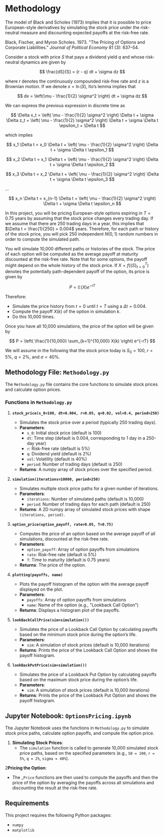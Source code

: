 # Methodology

The model of Black and Scholes (1973) implies that it is possible to price European-style derivatives by simulating the stock price under the risk-neutral measure and discounting expected payoffs at the risk-free rate.

Black, Fischer, and Myron Scholes. 1973. "The Pricing of Options and Corporate Liabilities." *Journal of Political Economy* 81 (3): 637–54.

Consider a stock with price $S$ that pays a dividend yield $q$ and whose risk-neutral dynamics are given by

$$
\frac{dS}{S} = (r - q) dt + \sigma dz
$$

where $r$ denotes the continuously compounded risk-free rate and $z$ is a Brownian motion. If we denote $x = \ln(S)$, Ito’s lemma implies that

$$
dx = \left(\mu - \frac{1}{2} \sigma^2 \right) dt + \sigma dz
$$

We can express the previous expression in discrete time as

$$
\Delta x_t = \left( \mu - \frac{1}{2} \sigma^2 \right) \Delta t + \sigma \Delta z_t = \left( \mu - \frac{1}{2} \sigma^2 \right) \Delta t + \sigma \Delta t \epsilon_t + \Delta t
$$

which implies

$$
x_1 \Delta t = x_0 \Delta t + \left( \mu - \frac{1}{2} \sigma^2 \right) \Delta t + \sigma \Delta t \epsilon_1
$$

$$
x_2 \Delta t = x_1 \Delta t + \left( \mu - \frac{1}{2} \sigma^2 \right) \Delta t + \sigma \Delta t \epsilon_2
$$

$$
x_3 \Delta t = x_2 \Delta t + \left( \mu - \frac{1}{2} \sigma^2 \right) \Delta t + \sigma \Delta t \epsilon_3
$$

...

$$
x_n \Delta t = x_{n-1} \Delta t + \left( \mu - \frac{1}{2} \sigma^2 \right) \Delta t + \sigma \Delta t \epsilon_n
$$

In this project, you will be pricing European-style options expiring in $T = 0.75$ years by assuming that the stock price changes every trading day. If we assume that there are 250 trading days in a year, this implies that $\Delta t = \frac{1}{250} = 0.004$ years. Therefore, for each path or history of the stock price, you will pick 250 independent $N(0,1)$ random numbers in order to compute the simulated path.

You will simulate 10,000 different paths or histories of the stock. The price of each option will be computed as the average payoff at maturity discounted at the risk-free rate. Note that for some options, the payoff might depend on the whole history of the stock price. If $X = f(\{ S \}_{t=0}^{T})$ denotes the potentially path-dependent payoff of the option, its price is given by

$$
P = \mathbb{E}(X) e^{-rT}
$$

Therefore:

- Simulate the price history from $t = 0$ until $t = T$ using a $\Delta t = 0.004$.
- Compute the payoff $X(k)$ of the option in simulation $k$.
- Do this 10,000 times.

Once you have all 10,000 simulations, the price of the option will be given by

$$
P = \left( \frac{1}{10,000} \sum_{k=1}^{10,000} X(k) \right) e^{-rT}
$$

We will assume in the following that the stock price today is $S_0 = 100$, $r = 5\%$, $q = 2\%$, and $\sigma = 40\%$.


## Methodology File: `Methodology.py`

The `Methodology.py` file contains the core functions to simulate stock prices and calculate option prices.

### Functions in `Methodology.py`

1. **`stock_price(s_0=100, dt=0.004, r=0.05, q=0.02, vol=0.4, period=250)`**
   - Simulates the stock price over a period (typically 250 trading days).
   - **Parameters**:
     - `s_0`: Initial stock price (default is 100)
     - `dt`: Time step (default is 0.004, corresponding to 1 day in a 250-day year)
     - `r`: Risk-free rate (default is 5%)
     - `q`: Dividend yield (default is 2%)
     - `vol`: Volatility (default is 40%)
     - `period`: Number of trading days (default is 250)
   - **Returns**: A numpy array of stock prices over the specified period.

2. **`simulation(iterations=10000, period=250)`**
   - Simulates multiple stock price paths for a given number of iterations.
   - **Parameters**:
     - `iterations`: Number of simulated paths (default is 10,000)
     - `period`: Number of trading days for each path (default is 250)
   - **Returns**: A 2D numpy array of simulated stock prices with shape `(iterations, period)`.

3. **`option_price(option_payoff, rate=0.05, T=0.75)`**
   - Computes the price of an option based on the average payoff of all simulations, discounted at the risk-free rate.
   - **Parameters**:
     - `option_payoff`: Array of option payoffs from simulations
     - `rate`: Risk-free rate (default is 5%)
     - `T`: Time to maturity (default is 0.75 years)
   - **Returns**: The price of the option.

4. **`plotting(payoffs, name)`**
   - Plots the payoff histogram of the option with the average payoff displayed on the plot.
   - **Parameters**:
     - `payoffs`: Array of option payoffs from simulations
     - `name`: Name of the option (e.g., "Lookback Call Option")
   - **Returns**: Displays a histogram plot of the payoffs.

5. **`lookBackCallPrice(sim=simulation())`**
   - Simulates the price of a Lookback Call Option by calculating payoffs based on the minimum stock price during the option’s life.
   - **Parameters**:
     - `sim`: A simulation of stock prices (default is 10,000 iterations)
   - **Returns**: Prints the price of the Lookback Call Option and shows the payoff histogram.

6. **`lookBackPutPrice(sim=simulation())`**
   - Simulates the price of a Lookback Put Option by calculating payoffs based on the maximum stock price during the option’s life.
   - **Parameters**:
     - `sim`: A simulation of stock prices (default is 10,000 iterations)
   - **Returns**: Prints the price of the Lookback Put Option and shows the payoff histogram.

## Jupyter Notebook: `OptionsPricing.ipynb`

The Jupyter Notebook uses the functions in `Methodology.py` to simulate stock price paths, calculate option payoffs, and compute the option price.

1. **Simulating Stock Prices**:
   - The `simulation` function is called to generate 10,000 simulated stock price paths, based on the specified parameters (e.g., `S0 = 100`, `r = 5%`, `q = 2%`, `sigma = 40%`).

2**Pricing the Option**:
   - The _`Price` functions are then used to compute the payoffs and then the price of the option by averaging the payoffs across all simulations and discounting the result at the risk-free rate.

## Requirements

This project requires the following Python packages:

- `numpy`
- `matplotlib`


